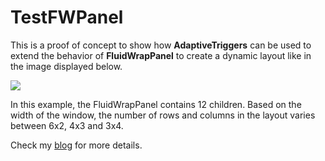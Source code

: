 # TestFWPanel
This is a proof of concept to show how **AdaptiveTriggers** can be used to extend the behavior of **FluidWrapPanel** to create a dynamic layout like in the image displayed below.

<img src="https://cloud.githubusercontent.com/assets/7021835/14573081/9b157f38-0307-11e6-9a6f-3a5d444ca861.gif">

In this example, the FluidWrapPanel contains 12 children. Based on the width of the window, the number of rows and columns in the layout varies between 6x2, 4x3 and 3x4. 

Check my <a href="https://wpfspark.wordpress.com/2016/04/27/dynamic-fluidwrappanel/">blog</a> for more details.


